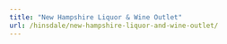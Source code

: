 ```yaml
---
title: "New Hampshire Liquor & Wine Outlet"
url: /hinsdale/new-hampshire-liquor-and-wine-outlet/
---
```

